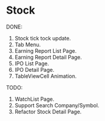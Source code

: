 # Stock

DONE:

1. Stock tick tock update.
2. Tab Menu.
3. Earning Report List Page.
4. Earning Report Detail Page.
5. IPO List Page.
6. IPO Detail Page.
7. TableViewCell Animation.

TODO:

1. WatchList Page.
2. Support Search Company/Symbol.
3. Refactor Stock Detail Page.

